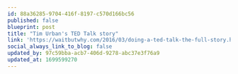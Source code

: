 ```yaml
---
id: 88a36285-9704-416f-8197-c570d166bc56
published: false
blueprint: post
title: "Tim Urban's TED Talk story"
link: 'https://waitbutwhy.com/2016/03/doing-a-ted-talk-the-full-story.html'
social_always_link_to_blog: false
updated_by: 97c59bba-acb7-406d-9278-abc37e3f76a9
updated_at: 1699599270
---
```


